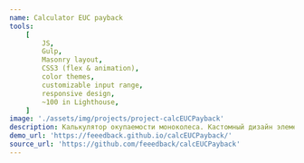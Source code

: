 ```yaml
---
name: Calculator EUC payback
tools:
    [
        JS,
        Gulp,
        Masonry layout,
        CSS3 (flex & animation),
        color themes,
        customizable input range,
        responsive design,
        ~100 in Lighthouse,
    ]
image: './assets/img/projects/project-calcEUCPayback'
description: Калькулятор окупаемости моноколеса. Кастомный дизайн элементов формы, выполненный в качестве подмодуля. Возможность плавной смены цветовой схемы. Семантическая вёрстка, адаптивный и доступный дизайн.
demo_url: 'https://feeedback.github.io/calcEUCPayback/'
source_url: 'https://github.com/feeedback/calcEUCPayback'
---
```

